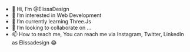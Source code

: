 - 👋 Hi, I’m @ElissaDesign
- 👀 I’m interested in Web Development 
- 🌱 I’m currently learning Three.Js
- 💞️ I’m looking to collaborate on ...
- 📫 How to reach me, You can reach me via Instagram, Twitter, LinkedIn as Elissadesign 
😂 
<!---
ElissaDesign/ElissaDesign is a ✨ special ✨ repository because its `README.md` (this file) appears on your GitHub profile.
You can click the Preview link to take a look at your changes.
--->
